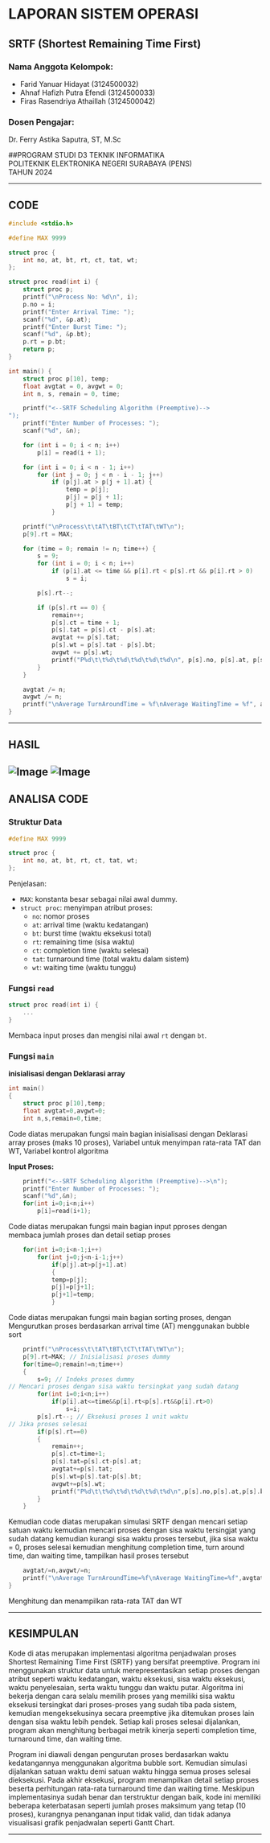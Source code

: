 # LAPORAN SISTEM OPERASI  
## SRTF (Shortest Remaining Time First)

### Nama Anggota Kelompok:
- Farid Yanuar Hidayat (3124500032)  
- Ahnaf Hafizh Putra Efendi (3124500033)  
- Firas Rasendriya Athaillah (3124500042)

### Dosen Pengajar:
Dr. Ferry Astika Saputra, ST, M.Sc

##PROGRAM STUDI D3 TEKNIK INFORMATIKA  
POLITEKNIK ELEKTRONIKA NEGERI SURABAYA (PENS)  
TAHUN 2024

---

## CODE

```c
#include <stdio.h>

#define MAX 9999

struct proc {
    int no, at, bt, rt, ct, tat, wt;
};

struct proc read(int i) {
    struct proc p;
    printf("\nProcess No: %d\n", i);
    p.no = i;
    printf("Enter Arrival Time: ");
    scanf("%d", &p.at);
    printf("Enter Burst Time: ");
    scanf("%d", &p.bt);
    p.rt = p.bt;
    return p;
}

int main() {
    struct proc p[10], temp;
    float avgtat = 0, avgwt = 0;
    int n, s, remain = 0, time;

    printf("<--SRTF Scheduling Algorithm (Preemptive)-->
");
    printf("Enter Number of Processes: ");
    scanf("%d", &n);

    for (int i = 0; i < n; i++)
        p[i] = read(i + 1);

    for (int i = 0; i < n - 1; i++)
        for (int j = 0; j < n - i - 1; j++)
            if (p[j].at > p[j + 1].at) {
                temp = p[j];
                p[j] = p[j + 1];
                p[j + 1] = temp;
            }

    printf("\nProcess\t\tAT\tBT\tCT\tTAT\tWT\n");
    p[9].rt = MAX;

    for (time = 0; remain != n; time++) {
        s = 9;
        for (int i = 0; i < n; i++)
            if (p[i].at <= time && p[i].rt < p[s].rt && p[i].rt > 0)
                s = i;

        p[s].rt--;

        if (p[s].rt == 0) {
            remain++;
            p[s].ct = time + 1;
            p[s].tat = p[s].ct - p[s].at;
            avgtat += p[s].tat;
            p[s].wt = p[s].tat - p[s].bt;
            avgwt += p[s].wt;
            printf("P%d\t\t%d\t%d\t%d\t%d\t%d\n", p[s].no, p[s].at, p[s].bt, p[s].ct, p[s].tat, p[s].wt);
        }
    }

    avgtat /= n;
    avgwt /= n;
    printf("\nAverage TurnAroundTime = %f\nAverage WaitingTime = %f", avgtat, avgwt);
}
```

---

## HASIL

 ![Image](https://github.com/Faridyanuar824/SisOp-2025/blob/main/img/SRTF.png)
 ![Image](https://github.com/Faridyanuar824/SisOp-2025/blob/main/img/SRTF%20Chart.png)
---

## ANALISA CODE

### Struktur Data
```c
#define MAX 9999

struct proc {
    int no, at, bt, rt, ct, tat, wt;
};
```

Penjelasan:
- `MAX`: konstanta besar sebagai nilai awal dummy.
- `struct proc`: menyimpan atribut proses:
  - `no`: nomor proses
  - `at`: arrival time (waktu kedatangan)
  - `bt`: burst time (waktu eksekusi total)
  - `rt`: remaining time (sisa waktu)
  - `ct`: completion time (waktu selesai)
  - `tat`: turnaround time (total waktu dalam sistem)
  - `wt`: waiting time (waktu tunggu)

### Fungsi `read`
```c
struct proc read(int i) {
    ...
}
```
Membaca input proses dan mengisi nilai awal `rt` dengan `bt`.

### Fungsi `main`

**inisialisasi dengan Deklarasi array**
```c
int main()
{
    struct proc p[10],temp;
    float avgtat=0,avgwt=0;
    int n,s,remain=0,time;

```
Code diatas merupakan fungsi main bagian inisialisasi dengan Deklarasi array proses (maks 10 proses), Variabel untuk menyimpan rata-rata TAT dan WT, Variabel kontrol algoritma


**Input Proses:**
```c
    printf("<--SRTF Scheduling Algorithm (Preemptive)-->\n");
    printf("Enter Number of Processes: ");
    scanf("%d",&n);
    for(int i=0;i<n;i++)
        p[i]=read(i+1);

```
Code diatas merupakan fungsi main bagian input pproses dengan membaca jumlah proses dan detail setiap proses

```c
    for(int i=0;i<n-1;i++)
        for(int j=0;j<n-i-1;j++)    
            if(p[j].at>p[j+1].at)
            {
            temp=p[j];
            p[j]=p[j+1];
            p[j+1]=temp;
            }

```
Code diatas merupakan fungsi main bagian sorting proses, dengan Mengurutkan proses berdasarkan arrival time (AT) menggunakan bubble sort

```c
    printf("\nProcess\t\tAT\tBT\tCT\tTAT\tWT\n");
    p[9].rt=MAX; // Inisialisasi proses dummy
    for(time=0;remain!=n;time++)
    {
        s=9; // Indeks proses dummy
// Mencari proses dengan sisa waktu tersingkat yang sudah datang
        for(int i=0;i<n;i++)
            if(p[i].at<=time&&p[i].rt<p[s].rt&&p[i].rt>0)
                s=i;
        p[s].rt--; // Eksekusi proses 1 unit waktu
// Jika proses selesai
        if(p[s].rt==0)
        {
            remain++;
            p[s].ct=time+1;
            p[s].tat=p[s].ct-p[s].at;
            avgtat+=p[s].tat;
            p[s].wt=p[s].tat-p[s].bt;
            avgwt+=p[s].wt;
            printf("P%d\t\t%d\t%d\t%d\t%d\t%d\n",p[s].no,p[s].at,p[s].bt,p[s].ct,p[s].tat,p[s].wt);
        }
    }

```
Kemudian code diatas merupakan simulasi SRTF dengan mencari setiap satuan waktu kemudian mencari proses dengan sisa waktu tersingjat yang sudah datang kemudian kurangi sisa waktu proses tersebut, jika sisa waktu = 0, proses selesai kemudian menghitung completion time, turn around time, dan waiting time, tampilkan hasil proses tersebut

```c
    avgtat/=n,avgwt/=n;
    printf("\nAverage TurnAroundTime=%f\nAverage WaitingTime=%f",avgtat,avgwt);
}


```
Menghitung dan menampilkan rata-rata TAT dan WT

---

## KESIMPULAN

Kode di atas merupakan implementasi algoritma penjadwalan proses Shortest Remaining Time First (SRTF) yang bersifat preemptive. Program ini menggunakan struktur data untuk merepresentasikan setiap proses dengan atribut seperti waktu kedatangan, waktu eksekusi, sisa waktu eksekusi, waktu penyelesaian, serta waktu tunggu dan waktu putar. Algoritma ini bekerja dengan cara selalu memilih proses yang memiliki sisa waktu eksekusi tersingkat dari proses-proses yang sudah tiba pada sistem, kemudian mengeksekusinya secara preemptive jika ditemukan proses lain dengan sisa waktu lebih pendek. Setiap kali proses selesai dijalankan, program akan menghitung berbagai metrik kinerja seperti completion time, turnaround time, dan waiting time.

Program ini diawali dengan pengurutan proses berdasarkan waktu kedatangannya menggunakan algoritma bubble sort. Kemudian simulasi dijalankan satuan waktu demi satuan waktu hingga semua proses selesai dieksekusi. Pada akhir eksekusi, program menampilkan detail setiap proses beserta perhitungan rata-rata turnaround time dan waiting time. Meskipun implementasinya sudah benar dan terstruktur dengan baik, kode ini memiliki beberapa keterbatasan seperti jumlah proses maksimum yang tetap (10 proses), kurangnya penanganan input tidak valid, dan tidak adanya visualisasi grafik penjadwalan seperti Gantt Chart.


---
